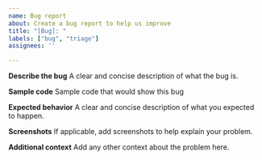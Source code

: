 ```yaml
---
name: Bug report
about: Create a bug report to help us improve
title: "[Bug]: "
labels: ["bug", "triage"]
assignees: ''

---
```


**Describe the bug**
A clear and concise description of what the bug is.

**Sample code**
Sample code that would show this bug

**Expected behavior**
A clear and concise description of what you expected to happen.

**Screenshots**
If applicable, add screenshots to help explain your problem.

**Additional context**
Add any other context about the problem here.

